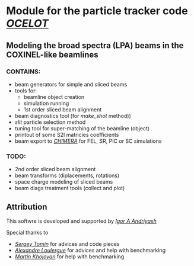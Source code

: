 # Module for the particle tracker code <cite>[OCELOT]</cite>
## Modeling the broad spectra (LPA) beams in the COXINEL-like beamlines

### CONTAINS:
- beam generators for simple and sliced beams
- tools for:
  - beamline object creation
  - simulation running
  - 1st order sliced beam alignment
- beam diagnostics tool (for *make_shot* method))
- *slit* particle selection method
- tuning tool for super-matching of the beamline (object)
- printout of some S2I matricies coefficients
- beam export to <cite>[CHIMERA]</cite> for FEL, SR, PIC or SC simulations

### TODO:
- 2nd order sliced beam alignment
- beam transforms (diplacements, rotations)
- space charge modeling of sliced beams
- beam diags treatment tools (collect and plot)

## Attribution
This softwre is developed and supported by <cite>[Igor A Andriyash]</cite>

Special thanks to 
- <cite>[Sergey Tomin]</cite> for advices and code pieces 
- <cite>[Alexandre Loulergue]</cite> for advices and help with benchmarking
- <cite>[Martin Khojoyan]</cite> for help with benchmarking

[OCELOT]:https://github.com/hightower8083/chimera
[CHIMERA]:https://github.com/iagapov/ocelot
[Igor A Andriyash]:mailto:igor.andriyash@gmail.com
[Sergey Tomin]:https://github.com/sergey-tomin
[Alexandre Loulergue]:mailto:alexandre.loulergue@synchrotron-soleil.fr
[Martin Khojoyan]:mailto:martinkh@mail.ru
